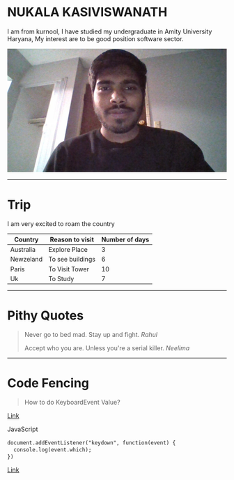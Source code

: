 # NUKALA KASIVISWANATH
I am from kurnool, I have studied my undergraduate in Amity University Haryana, My interest are to be good position software sector.

![Aboutme](/WIN_20230201_20_28_36_Pro.jpg)

---

# Trip
I am very excited to roam the country

|  **Country**  |  **Reason to visit**  |  **Number of days**  |
|---------------|-----------------------|----------------------|
|  Australia    |  Explore Place        |  3                   |
|  Newzeland    |  To see buildings     |  6                   |
|  Paris        |  To Visit Tower       |  10                  |
|  Uk           |  To Study             |  7                   |

---

# Pithy Quotes

>Never go to bed mad. Stay up and fight. _Rahul_
>
>Accept who you are. Unless you're a serial killer. _Neelima_

---

# Code Fencing

> How to do KeyboardEvent Value?

[Link](https://stackoverflow.com/questions/35394937/keyboardevent-keycode-deprecated-what-does-this-mean-in-practice)

JavaScript
```
document.addEventListener("keydown", function(event) {
  console.log(event.which);
})

```
[Link](https://css-tricks.com/snippets/javascript/javascript-keycodes/)